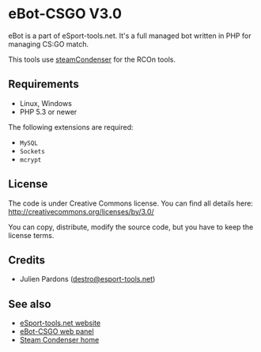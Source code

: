 eBot-CSGO V3.0
==============

eBot is a part of eSport-tools.net. It's a full managed bot written in PHP for managing CS:GO match.

This tools use [steamCondenser](https://github.com/koraktor/steam-condenser-php) for the RCOn tools.

## Requirements

* Linux, Windows
* PHP 5.3 or newer

The following extensions are required:

* `MySQL`
* `Sockets`
* `mcrypt`

## License

The code is under Creative Commons license. You can find all details here: http://creativecommons.org/licenses/by/3.0/

You can copy, distribute, modify the source code, but you have to keep the license terms.

## Credits

* Julien Pardons (destro@esport-tools.net)

## See also

* [eSport-tools.net website](http://www.esport-tools.net/)
* [eBot-CSGO web panel](http://www.github.com/deStrO/eBot-CSGO-Web)
* [Steam Condenser home](https://koraktor.de/steam-condenser)